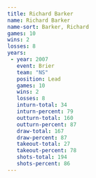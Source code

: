 ```yaml
---
title: Richard Barker
name: Richard Barker
name-sort: Barker, Richard
games: 10
wins: 2
losses: 8
years:
 - year: 2007
   event: Brier
   team: "NS"
   position: Lead
   games: 10
   wins: 2
   losses: 8
   inturn-total: 34
   inturn-percent: 79
   outturn-total: 160
   outturn-percent: 87
   draw-total: 167
   draw-percent: 87
   takeout-total: 27
   takeout-percent: 78
   shots-total: 194
   shots-percent: 86
---
```

